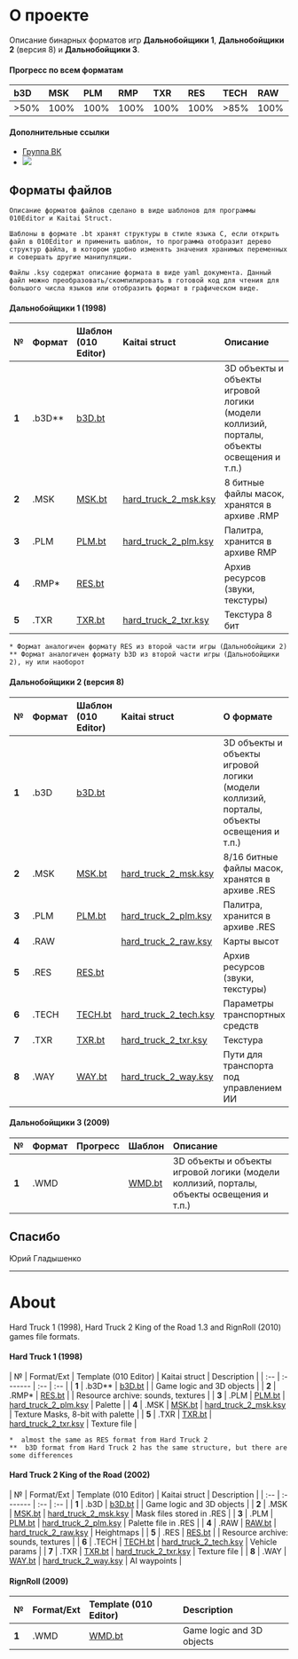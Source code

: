 # О проекте

Описание бинарных форматов игр  **Дальнобойщики 1**, **Дальнобойщики 2** (версия 8) и **Дальнобойщики 3**.

#### Прогресс по всем форматам
| b3D | MSK | PLM | RMP | TXR | RES | TECH | RAW | WAY | WMD |
| :-- | :-- | :-- | :-- | :-- | :-- | :-- | :-- | :-- | :-- | 
| >50% | 100% | 100% | 100% | 100% | 100% | >85% | 100% | 95% | 5% |

####  Дополнительные ссылки
* [Группа ВК](https://vk.com/rnr_mods)
* <a href="https://discord.gg/cmmmd53Wsy"><img src="https://img.shields.io/badge/discord-join-7289DA.svg?logo=discord&longCache=true&style=flat" /></a>
## Форматы файлов

    Описание форматов файлов сделано в виде шаблонов для программы 010Editor и Kaitai Struct. 
    
    Шаблоны в формате .bt хранят структуры в стиле языка C, если открыть файл в 010Editor и применить шаблон, то программа отобразит дерево структур файла, в котором удобно изменять значения хранимых переменных и совершать другие манипуляции. 

    Файлы .ksy содержат описание формата в виде yaml документа. Данный файл можно преобразовать/скомпилировать в готовой код для чтения для большого числа языков или отобразить формат в графическом виде.

#### Дальнобойщики 1 (1998)

| № | Формат | Шаблон (010 Editor) | Kaitai struct | Описание |
| :-- | :------- | :-- |  :-- | :-- |
|  **1**  |  .b3D**  |   [b3D.bt](https://github.com/AlexKimov/reRNR/RNRFileFormats/tree/master/formats/templates/B3D.bt) | | 3D объекты и объекты игровой логики (модели коллизий, порталы, объекты освещения и т.п.) |
|  **2**  | .MSK |  [MSK.bt](https://github.com/reRNR/RNRFileFormats/tree/master/formats/templates/MSK.bt) | [hard_truck_2_msk.ksy](https://github.com/reRNR/RNRFileFormats/blob/master/formats/ksy/hard_truck_2_msk.ksy) | 8 битные файлы масок, хранятся в архиве .RMP | 
|  **3**  | .PLM |  [PLM.bt](https://github.com/reRNR/RNRFileFormats/tree/master/formats/templates/PLM.bt) | [hard_truck_2_plm.ksy](https://github.com/reRNR/RNRFileFormats/blob/master/formats/ksy/hard_truck_2_plm.ksy) | Палитра, хранится в архиве RMP | 
|  **4**  | .RMP* | [RES.bt](https://github.com/reRNR/RNRFileFormats/tree/master/formats/templates/RES.bt) |  | Архив ресурсов (звуки, текстуры) | 
| **5**  | .TXR | [TXR.bt](https://github.com/reRNR/RNRFileFormats/tree/master/formats/templates/TXR.bt) | [hard_truck_2_txr.ksy](https://github.com/reRNR/RNRFileFormats/blob/master/formats/ksy/hard_truck_2_txr.ksy) | Текстура 8 бит | 

    * Формат аналогичен формату RES из второй части игры (Дальнобойщики 2)
    ** Формат аналогичен формату b3D из второй части игры (Дальнобойщики 2), ну или наоборот

#### Дальнобойщики 2 (версия 8)

| № | Формат | Шаблон (010 Editor) | Kaitai struct | О формате |
| :-- | :------- | :-- | :-- | :-- |
|  **1**  |  .b3D  |   [b3D.bt](https://github.com/reRNR/RNRFileFormats/tree/master/formats/templates/B3D.bt) | |  3D объекты и объекты игровой логики (модели коллизий, порталы, объекты освещения и т.п.) |
|  **2**  | .MSK |  [MSK.bt](https://github.com/reRNR/RNRFileFormats/tree/master/formats/templates/MSK.bt) | [hard_truck_2_msk.ksy](https://github.com/reRNR/RNRFileFormats/blob/master/formats/ksy/hard_truck_2_msk.ksy) |  8/16 битные файлы масок, хранятся в архиве .RES | 
|  **3**  | .PLM |  [PLM.bt](https://github.com/reRNR/RNRFileFormats/tree/master/formats/templates/PLM.bt) | [hard_truck_2_plm.ksy](https://github.com/reRNR/RNRFileFormats/blob/master/formats/ksy/hard_truck_2_plm.ksy) |  Палитра, хранится в архиве .RES | 
|  **4**  | .RAW |  | [hard_truck_2_raw.ksy](https://github.com/reRNR/RNRFileFormats/blob/master/formats/ksy/hard_truck_2_raw.ksy) |  Карты высот | 
|  **5**  | .RES |  [RES.bt](https://github.com/reRNR/RNRFileFormats/tree/master/formats/templates/RES.bt) | |  Архив ресурсов (звуки, текстуры) | 
|  **6**  | .TECH | [TECH.bt](https://github.com/reRNR/RNRFileFormats/tree/master/formats/templates/TECH.bt)  | [hard_truck_2_tech.ksy](https://github.com/reRNR/RNRFileFormats/blob/master/formats/ksy/hard_truck_2_tech.ksy) |  Параметры транспортных средств | 
|  **7**  | .TXR |  [TXR.bt](https://github.com/reRNR/RNRFileFormats/tree/master/formats/templates/TXR.bt) | [hard_truck_2_txr.ksy](https://github.com/reRNR/RNRFileFormats/blob/master/formats/ksy/hard_truck_2_txr.ksy) |   Текстура | 
|  **8**  | .WAY | [WAY.bt](https://github.com/reRNR/RNRFileFormats/tree/master/formats/templates/WAY.bt) | [hard_truck_2_way.ksy](https://github.com/reRNR/RNRFileFormats/blob/master/formats/ksy/hard_truck_2_way.ksy) |  Пути для транспорта под управлением ИИ | 

#### Дальнобойщики 3 (2009)
| № | Формат | Прогресс  | Шаблон |  Описание   |
| :-- | :------- | :-- | :-- | :-- |
|  **1**  |  .WMD  |     | [WMD.bt](https://github.com/reRNR/RNRFileFormats/tree/master/formats/templates/WDB.bt) | 3D объекты и объекты игровой логики (модели коллизий, порталы, объекты освещения и т.п.) |

## Спасибо
Юрий Гладышенко

* * * 
# About
Hard Truck 1 (1998), Hard Truck 2 King of the Road 1.3 and RignRoll (2010) games file formats.

#### Hard Truck 1 (1998)

| № | Format/Ext  | Template (010 Editor) |  Kaitai struct | Description   |
| :-- | :------- | :-- | :-- | 
|  **1**  |  .b3D**  | [b3D.bt](https://github.com/reRNR/RNRFileFormats/tree/master/formats/templates/B3D.bt) |  | Game logic and 3D objects |
|  **2**  | .RMP* |  [RES.bt](https://github.com/reRNR/RNRFileFormats/tree/master/formats/templates/RES.bt) | | Resource archive: sounds, textures | 
|  **3**  | .PLM | [PLM.bt](https://github.com/reRNR/RNRFileFormats/tree/master/formats/templates/PLM.bt) | [hard_truck_2_plm.ksy](https://github.com/reRNR/RNRFileFormats/blob/master/formats/ksy/hard_truck_2_plm.ksy)  |  Palette | 
|  **4**  | .MSK |  [MSK.bt](https://github.com/reRNR/RNRFileFormats/tree/master/formats/templates/MSK.bt) | [hard_truck_2_msk.ksy](https://github.com/reRNR/RNRFileFormats/blob/master/formats/ksy/hard_truck_2_msk.ksy)  |    Texture Masks, 8-bit with palette | 
|  **5**  | .TXR |  [TXR.bt](https://github.com/reRNR/RNRFileFormats/tree/master/formats/templates/TXR.bt) | [hard_truck_2_txr.ksy](https://github.com/reRNR/RNRFileFormats/blob/master/formats/ksy/hard_truck_2_txr.ksy)  |    Texture file |

    *  almost the same as RES format from Hard Truck 2
    **  b3D format from Hard Truck 2 has the same structure, but there are some differences

#### Hard Truck 2 King of the Road (2002)
| № | Format/Ext |  Template (010 Editor) | Kaitai struct |  Description   |
| :-- | :------- |  :-- | :-- |
|  **1**  | .b3D | [b3D.bt](https://github.com/reRNR/RNRFileFormats/tree/master/formats/templates/B3D.bt) | | Game logic and 3D objects |
|  **2**  | .MSK |  [MSK.bt](https://github.com/reRNR/RNRFileFormats/tree/master/formats/templates/MSK.bt) | [hard_truck_2_msk.ksy](https://github.com/reRNR/RNRFileFormats/blob/master/formats/ksy/hard_truck_2_msk.ksy)  | Mask files stored in .RES | 
|  **3**  | .PLM |  [PLM.bt](https://github.com/reRNR/RNRFileFormats/tree/master/formats/templates/PLM.bt) | [hard_truck_2_plm.ksy](https://github.com/reRNR/RNRFileFormats/blob/master/formats/ksy/hard_truck_2_plm.ksy) | Palette file in .RES | 
|  **4**  | .RAW  |   [RAW.bt](https://github.com/reRNR/RNRFileFormats/tree/master/formats/templates/RAW.bt) | [hard_truck_2_raw.ksy](https://github.com/reRNR/RNRFileFormats/blob/master/formats/ksy/hard_truck_2_raw.ksy) | Heightmaps | 
|  **5**  | .RES   | [RES.bt](https://github.com/reRNR/RNRFileFormats/tree/master/formats/templates/RES.bt) |  | Resource archive: sounds, textures | 
|  **6**  | .TECH  |  [TECH.bt](https://github.com/reRNR/RNRFileFormats/tree/master/formats/templates/TECH.bt) | [hard_truck_2_tech.ksy](https://github.com/reRNR/RNRFileFormats/blob/master/formats/ksy/hard_truck_2_tech.ksy) | Vehicle params | 
|  **7**  | .TXR |  [TXR.bt](https://github.com/reRNR/RNRFileFormats/tree/master/formats/templates/TXR.bt) | [hard_truck_2_txr.ksy](https://github.com/reRNR/RNRFileFormats/blob/master/formats/ksy/hard_truck_2_txr.ksy)  | Texture file |
|  **8**  | .WAY  | [WAY.bt](https://github.com/reRNR/RNRFileFormats/tree/master/formats/templates/WAY.bt) | [hard_truck_2_way.ksy](https://github.com/reRNR/RNRFileFormats/blob/master/formats/ksy/hard_truck_2_way.ksy)  | AI waypoints | 

#### RignRoll (2009)
| № | Format/Ext |  Template (010 Editor) |  Description   |
| :-- | :------- |  :-- | :-- |
|  **1**  |  .WMD  |  [WMD.bt](https://github.com/reRNR/RNRFileFormats/tree/master/formats/templates/WDB.bt) | Game logic and 3D objects |
